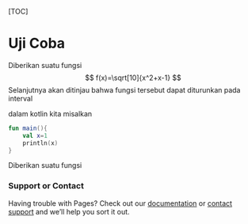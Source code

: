 [TOC]



# Uji Coba

Diberikan suatu fungsi 
$$
f(x)=\sqrt[10]{x^2+x-1}
$$
Selanjutnya akan ditinjau bahwa fungsi tersebut dapat diturunkan pada interval  

dalam kotlin kita misalkan

```kotlin
fun main(){
    val x=1
    println(x)
}
```

Diberikan suatu fungsi 
### Support or Contact

Having trouble with Pages? Check out our [documentation](https://docs.github.com/categories/github-pages-basics/) or [contact support](https://github.com/contact) and we’ll help you sort it out.
